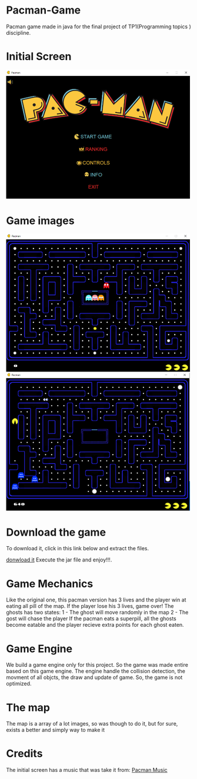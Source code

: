 # Pacman-Game
 Pacman game made in java for the final project of TP1(Programming topics ) discipline.
 
 # Initial Screen
 <img src="https://github.com/zeroCass/Pacman-Game/blob/main/pacmanGame/src/images/readmeImg/menuImg.png" width=500>
 

# Game images
 <img src="https://github.com/zeroCass/Pacman-Game/blob/main/pacmanGame/src/images/readmeImg/gameImg0.png" width=500>
 <img src="https://github.com/zeroCass/Pacman-Game/blob/main/pacmanGame/src/images/readmeImg/gameImg1.png" width=500>


# Download the game
To download it, click in this link below and extract the files.

[donwload it](https://github.com/zeroCass/Pacman-Game/releases/download/v1.10.1/Pacman.Game.rar)
Execute the jar file and enjoy!!!.
 
 
 
 # Game Mechanics
 Like the original one, this pacman version has 3 lives and the player win at eating all pill of the map. If the player lose his 3 lives, game over!
 The ghosts has two states:
 1 - The ghost will move randomly in the map
 2 - The gost will chase the player
 If the pacman eats a superpill, all the ghosts become eatable and the player recieve extra points for each ghost eaten.
 

 
# Game Engine 
 We build a game engine only for this project. So the game was made entire based on this game engine.
 The engine handle the collision detection, the movment of all objcts, the draw and update of game.
 So, the game is not optimized.
 
 # The map
 The map is a array of a lot images, so was though to do it, but for sure, exists a better and simply way to make it
 
 # Credits
 The initial screen has a music that was take it from:
 [Pacman Music](https://www.youtube.com/watch?v=dC1Tb1VAHKc)

